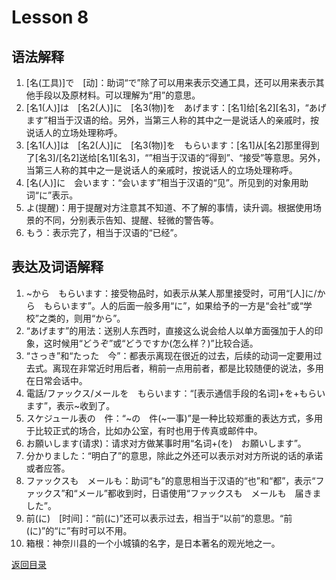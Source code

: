 # Lesson 8
## 语法解释
1. [名(工具)]で　[动]：助词“で”除了可以用来表示交通工具，还可以用来表示其他手段以及原材料。可以理解为“用”的意思。
2. \[名1(人)]は　\[名2(人)]に　\[名3(物)]を　あげます：\[名1]给\[名2][名3]，“あげます”相当于汉语的给。另外，当第三人称的其中之一是说话人的亲戚时，按说话人的立场处理称呼。
3. \[名1(人)]は　\[名2(人)]に　\[名3(物)]を　もらいます：\[名1]从\[名2]那里得到了\[名3]/\[名2]送给\[名1][名3]，“”相当于汉语的“得到”、“接受”等意思。另外，当第三人称的其中之一是说话人的亲戚时，按说话人的立场处理称呼。
4. [名(人)]に　会います：“会います”相当于汉语的“见”。所见到的对象用助词“に”表示。
5. よ(提醒)：用于提醒对方注意其不知道、不了解的事情，读升调。根据使用场景的不同，分别表示告知、提醒、轻微的警告等。
6. もう：表示完了，相当于汉语的“已经”。

## 表达及词语解释
1. ~から　もらいます：接受物品时，如表示从某人那里接受时，可用“[人]に/から　もらいます”。人的后面一般多用“に”，如果给予的一方是“会社”或“学校”之类的，则用“から”。
2. “あげます”的用法：送别人东西时，直接这么说会给人以单方面强加于人的印象，这时候用“どうぞ”或“どうですか(怎么样？)”比较合适。
3. “さっき”和“たった　今”：都表示离现在很近的过去，后续的动词一定要用过去式。离现在非常近时用后者，稍前一点用前者，都是比较随便的说法，多用在日常会话中。
4. 電話/ファックス/メールを　もらいます：“[表示通信手段的名词]+を+もらいます”，表示~收到了。
5. スケジュール表の　件：“~の　件(~一事)”是一种比较郑重的表达方式，多用于比较正式的场合，比如办公室，有时也用于传真或邮件中。	
6. お願いします(请求)：请求对方做某事时用“名词+(を)　お願いします”。
7. 分かりました：“明白了”的意思，除此之外还可以表示对对方所说的话的承诺或者应答。
8. ファックスも　メールも：助词“も”的意思相当于汉语的“也”和“都”，表示“ファックス”和“メール”都收到时，日语使用“ファックスも　メールも　届きました”。
9. 前(に)　[时间]：“前(に)”还可以表示过去，相当于“以前”的意思。“前(に)”的“に”有时可以不用。
10. 箱根：神奈川县的一个小城镇的名字，是日本著名的观光地之一。

[返回目录](../../../../)
